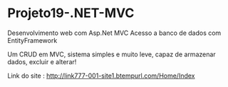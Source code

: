 # Projeto19-.NET-MVC
Desenvolvimento web com Asp.Net MVC Acesso a banco de dados com EntityFramework

Um CRUD em MVC, sistema simples e muito leve, capaz de armazenar dados, excluir e alterar!


Link do site : http://link777-001-site1.btempurl.com/Home/Index
